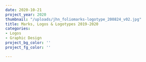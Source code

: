 ```yaml
---
date: 2020-10-21
project_year: 2020
thumbnail: "/uploads/jhn_foliomarks-logotype_200824_v02.jpg"
title: Marks, Logos & Logotypes 2019-2020
categories:
- Logos
- Graphic Design
project_bg_color: ''
project_fg_color: ''

---
```

